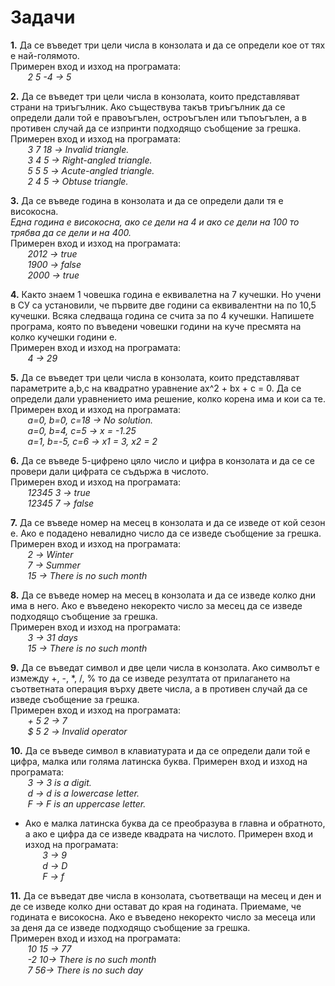 ﻿# Задачи

**1.** Да се въведет три цели числа в конзолата и да се определи кое от тях е най-голямото.       
Примерен вход и изход на програмата:  
&nbsp;&nbsp;&nbsp;&nbsp;&nbsp;&nbsp;    *2 5 -4 -> 5*  

**2.** Да се въведет три цели числа в конзолата, които представляват страни на триъгълник. Ако
съществува такъв триъгълник да се определи дали той е правоъгълен, остроъгълен или тъпоъгълен, а в противен
случай да се изпринти подходящо съобщение за грешка.    
Примерен вход и изход на програмата:  
&nbsp;&nbsp;&nbsp;&nbsp;&nbsp;&nbsp;    *3 7 18 -> Invalid triangle.*   
&nbsp;&nbsp;&nbsp;&nbsp;&nbsp;&nbsp;    *3 4 5 -> Right-angled triangle.*   
&nbsp;&nbsp;&nbsp;&nbsp;&nbsp;&nbsp;    *5 5 5 -> Аcute-angled triangle.*   
&nbsp;&nbsp;&nbsp;&nbsp;&nbsp;&nbsp;    *2 4 5 -> Obtuse triangle.*  


**3.** Да се въведе година в конзолата и да се определи дали тя е високосна.     
*Една година е високосна, ако се дели на 4 и ако се дели на 100 то трябва да се дели и на 400.*  
Примерен вход и изход на програмата:  
&nbsp;&nbsp;&nbsp;&nbsp;&nbsp;&nbsp;    *2012 -> true*  
&nbsp;&nbsp;&nbsp;&nbsp;&nbsp;&nbsp;    *1900 -> false*    
&nbsp;&nbsp;&nbsp;&nbsp;&nbsp;&nbsp;    *2000 -> true*

**4.** Както знаем 1 човешка година е еквивалетна на 7 кучешки. Но учени в СУ са установили, че първите две години са еквивалентни на по 10,5 кучешки. 
Всяка следваща година се счита за по 4 кучешки. Напишете програма, която по въведени човешки години на куче пресмята на колко кучешки години е.  
Примерен вход и изход на програмата:  
&nbsp;&nbsp;&nbsp;&nbsp;&nbsp;&nbsp;  *4 -> 29* 

**5.** Да се въведет три цели числа в конзолата, които представляват параметрите a,b,c на квадратно уравнение ax^2 + bx + c = 0. Да се определи дали
уравнението има решение, колко корена има и кои са те.    
Примерен вход и изход на програмата:  
&nbsp;&nbsp;&nbsp;&nbsp;&nbsp;&nbsp;    *a=0, b=0, c=18 -> No solution.*   
&nbsp;&nbsp;&nbsp;&nbsp;&nbsp;&nbsp;    *a=0, b=4, c=5 -> x = -1.25*   
&nbsp;&nbsp;&nbsp;&nbsp;&nbsp;&nbsp;    *a=1, b=-5, c=6 -> x1 = 3, x2 = 2*   

**6.** Да се въведе 5-цифрено цяло число и цифра в конзолата и да се се провери дали цифрата се съдържа в числото.   
Примерен вход и изход на програмата:  
&nbsp;&nbsp;&nbsp;&nbsp;&nbsp;&nbsp;  *12345 3 -> true*  
&nbsp;&nbsp;&nbsp;&nbsp;&nbsp;&nbsp;  *12345 7 -> false* 
  
**7.** Да се въведе номер на месец в конзолата и да се изведе от кой сезон е. Ако е подадено невалидно число да се изведе съобщение за грешка.    
Примерен вход и изход на програмата:  
&nbsp;&nbsp;&nbsp;&nbsp;&nbsp;&nbsp;  *2 -> Winter*  
&nbsp;&nbsp;&nbsp;&nbsp;&nbsp;&nbsp;  *7 -> Summer*   
&nbsp;&nbsp;&nbsp;&nbsp;&nbsp;&nbsp;  *15 -> There is no such month*   

**8.** Да се въведе номер на месец в конзолата и да се изведе колко дни има в него. Ако е въведено некоректо число за месец да се изведе подходящо съобщение за грешка.  
Примерен вход и изход на програмата:  
&nbsp;&nbsp;&nbsp;&nbsp;&nbsp;&nbsp;  *3 -> 31 days*   
&nbsp;&nbsp;&nbsp;&nbsp;&nbsp;&nbsp;  *15 -> There is no such month*   


**9.** Да се въведат символ и две цели числа в конзолата. Ако символът е измежду +, -, \*, /, % то да се изведе резултата от прилагането на съответната операция върху двете числа, а в противен случай да се изведе съобщение за грешка.   
Примерен вход и изход на програмата:  
&nbsp;&nbsp;&nbsp;&nbsp;&nbsp;&nbsp;  *+ 5 2 -> 7*   
&nbsp;&nbsp;&nbsp;&nbsp;&nbsp;&nbsp;  *$ 5 2 -> Invalid operator* 

**10.** Да се въведе символ в клавиатурата и да се определи дали той е цифра, малка или голяма латинска буква. 
Примерен вход и изход на програмата:  
&nbsp;&nbsp;&nbsp;&nbsp;&nbsp;&nbsp;  *3 -> 3 is a digit.*  
&nbsp;&nbsp;&nbsp;&nbsp;&nbsp;&nbsp;  *d -> d is a lowercase letter.*   
&nbsp;&nbsp;&nbsp;&nbsp;&nbsp;&nbsp;  *F -> F is an uppercase letter.*

* Ако е малка латинска буква да се преобразува в главна и обратното, а ако е цифра да се изведе квадрата на числото.
Примерен вход и изход на програмата:  
&nbsp;&nbsp;&nbsp;&nbsp;&nbsp;&nbsp;  *3 -> 9*  
&nbsp;&nbsp;&nbsp;&nbsp;&nbsp;&nbsp;  *d -> D*   
&nbsp;&nbsp;&nbsp;&nbsp;&nbsp;&nbsp;  *F -> f*
 
**11.** Да се въведат две числа в конзолата, съответващи на месец и ден и де се изведе колко дни остават до края на годината. Приемаме, че годината е високосна.
Ако е въведено некоректо число за месеца или за деня да се изведе подходящо съобщение за грешка.  
Примерен вход и изход на програмата:  
&nbsp;&nbsp;&nbsp;&nbsp;&nbsp;&nbsp;  *10 15 -> 77*  
&nbsp;&nbsp;&nbsp;&nbsp;&nbsp;&nbsp;  *-2 10-> There is no such month*  
&nbsp;&nbsp;&nbsp;&nbsp;&nbsp;&nbsp;  *7 56-> There is no such day* 


 




